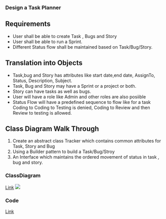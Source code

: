 ### Design a Task Planner

## Requirements
- User shall be able to create Task , Bugs and Story
- User shall be able to run a Sprint.
- Different Status flow shall be maintained based on Task/Bug/Story.

## Translation into Objects
- Task,bug and Story has attributes like start date,end date, AssignTo, Status, Description, Subject.
- Task, Bug and Story may have a Sprint or a project or both.
- Story can have tasks as well as bugs.
- User will have a role like Admin and other roles are also posiible
- Status Flow will have a predefined sequence to flow like for a task Coding to Coding to Testing is denied, Coding to Review and then Review to testing is allowed.


## Class Diagram Walk Through
1. Create an abstract class Tracker which contains common attributes for Task, Story and Bug
2. Using a Builder pattern to build a Task/Bug/Stroy
3. An Interface which maintains the ordered movement of status in task , bug and story.


### ClassDiagram
[Link](https://github.com/mkumar9009/BoilerPlates/blob/main/TaskPlanner/TaskPlanner.drawio.png)
<img src="https://github.com/mkumar9009/BoilerPlates/blob/main/TaskPlanner/TaskPlanner.drawio.png?raw=true" >

### Code 
[Link](https://github.com/mkumar9009/BoilerPlates/tree/main/TaskPlanner)